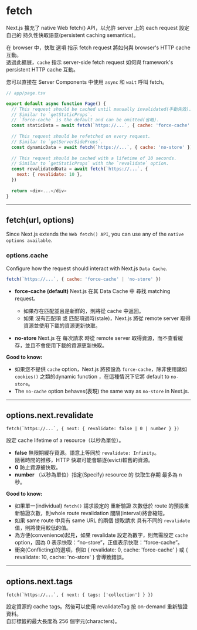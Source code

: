# fetch

Next.js 擴充了 native Web fetch() API，以允許 server 上的 each request 設定自己的 持久性快取語意(persistent caching semantics)。

在 browser 中，快取 選項 指示 fetch request 將如何與 browser's HTTP cache 互動。     
透過此擴展，`cache` 指示 server-side fetch request  如何與 framework's persistent HTTP cache 互動。

您可以直接在 Server Components 中使用 `async` 和 `wait` 呼叫 fetch。

```js
// app/page.tsx

export default async function Page() {
  // This request should be cached until manually invalidated(手動失效).
  // Similar to `getStaticProps`.
  // `force-cache` is the default and can be omitted(省略).
  const staticData = await fetch(`https://...`, { cache: 'force-cache' })
 
  // This request should be refetched on every request.
  // Similar to `getServerSideProps`.
  const dynamicData = await fetch(`https://...`, { cache: 'no-store' })
 
  // This request should be cached with a lifetime of 10 seconds.
  // Similar to `getStaticProps` with the `revalidate` option.
  const revalidatedData = await fetch(`https://...`, {
    next: { revalidate: 10 },
  })
 
  return <div>...</div>
}
```

---

## fetch(url, options)

Since Next.js extends the `Web fetch() API`, you can use any of the `native options available`.

### options.cache
Configure how the request should interact with Next.js `Data Cache`.

```js
fetch(`https://...`, { cache: 'force-cache' | 'no-store' })
```
- **force-cache (default)**
  Next.js 在其 Data Cache 中 尋找 matching request。
    - 如果存在匹配並且是新鮮的，則將從 cache 中返回。
    - 如果 沒有匹配項 或 匹配項過時(stale)，Next.js 將從 remote server 取得資源並使用下載的資源更新快取。
  
- **no-store**
Next.js 在 每次請求 時從 remote server 取得資源，而不查看緩存，並且不會使用下載的資源更新快取。

**Good to know:**
- 如果您不提供 `cache` option，Next.js 將預設為 `force-cache`，除非使用諸如 `cookies()` 之類的dynamic function ，在這種情況下它將 default to `no-store`。
- The `no-cache` option behaves(表現) the same way as `no-store` in Next.js.

---

## options.next.revalidate

```
fetch(`https://...`, { next: { revalidate: false | 0 | number } })
```
設定 cache lifetime of a resource（以秒為單位）。
- **false**
  無限期緩存資源。語意上等同於 `revalidate: Infinity`。   
  隨著時間的推移，HTTP 快取可能會驅逐(evict)較舊的資源。
- **0**
  防止資源被快取。
- **number**
  （以秒為單位）指定(Specify) resource 的 快取生存期 最多為 n 秒。

**Good to know:**
- 如果單一(individual) `fetch()` 請求設定的 重新驗證 次數低於 route 的預設重新驗證次數，則whole route revalidation 間隔(interval)將會縮短。
- 如果 same route 中具有 same URL 的兩個 提取請求 具有不同的 `revalidate` 值，則將使用較低的值。
- 為方便(convenience)起見，如果 revalidate 設定為數字，則無需設定 `cache` option，因為 0 表示快取：“no-store”，正值表示快取：“force-cache”。
- 衝突(Conflicting)的選項，例如 { revalidate: 0, cache: 'force-cache' } 或 { revalidate: 10, cache: 'no-store' } 會導致錯誤。

---

## options.next.tags

```
fetch(`https://...`, { next: { tags: ['collection'] } })
```

設定資源的 cache tags。然後可以使用 revalidateTag 按 on-demand 重新驗證資料。   
自訂標籤的最大長度為 256 個字元(characters)。
















